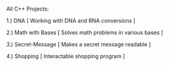 All C++ Projects:

1.) DNA   [ Working with DNA and RNA conversions ]

2.) Math with Bases   [ Solves math problems in various bases ]

3.) Secret-Message    [ Makes a secret message readable ]

4.) Shopping    [ Interactable shopping program ]
